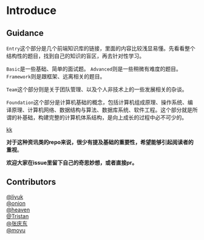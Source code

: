 # Introduce

## Guidance
`Entry`这个部分是几个前端知识库的链接，里面的内容比较浅显易懂。先看看整个结构性的题目，找到自己的知识的盲区，再去针对性学习。

`Basic`是一些基础、简单的面试题。
`Advanced`则是一些稍微有难度的题目。
`Framework`则是跟框架、远离相关的题目。

`Team`这个部分则是关于团队管理、以及个人非技术上的一些发展相关的杂谈。

`Foundation`这个部分是计算机基础的概念，包括计算机组成原理、操作系统、编译原理、计算机网络、数据结构与算法、数据库系统、软件工程。这个部分就是所谓的补基础，构建完整的计算机体系结构，是向上成长的过程中必不可少的。  

[kk](/team/Team.md)


**对于这种资讯类的repo来说，很少有提及基础的重要性，希望能够引起阅读者的重视**。    

**欢迎大家在issue里留下自己的奇思妙想，或者直接pr。**  

## Contributors
[@liyuk](https://github.com/Liyuk)  
[@onion](https://github.com/dcy0701)  
[@heaven](https://github.com/NE-SmallTown)  
[@Tristan](https://github.com/Troland)  
[@张庆东](https://github.com/q986171791)  
[@moyu](https://github.com/moyuling)  